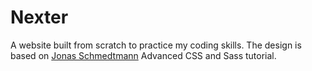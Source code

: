 # Nexter

A website built from scratch to practice my coding skills. The design is based on [Jonas Schmedtmann](https://github.com/jonasschmedtmann) Advanced CSS and Sass tutorial.